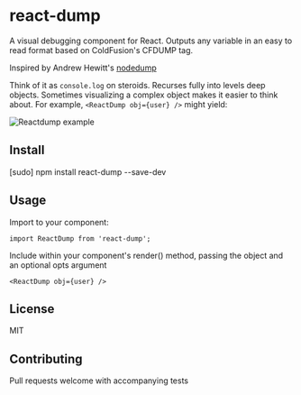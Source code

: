 # react-dump
A visual debugging component for React. Outputs any variable in an easy to read format based on ColdFusion's CFDUMP tag.

Inspired by Andrew Hewitt's [nodedump](https://github.com/ragamufin/nodedump)

Think of it as `console.log` on steroids. Recurses fully into levels deep objects.
Sometimes visualizing a complex object makes it easier to think about.
For example, ```<ReactDump obj={user} />``` might yield:

![Reactdump example](https://raw.github.com/ragamufin/nodedump/master/images_for_readme/nodedump-user.png "Reactdump of variable 'user'")

Install
-------
[sudo] npm install react-dump --save-dev

Usage
-----
Import to your component:

```import ReactDump from 'react-dump';```

Include within your component's render() method, passing the object and an optional opts argument

```<ReactDump obj={user} />```

License
-------
MIT

Contributing
------------
Pull requests welcome with accompanying tests
